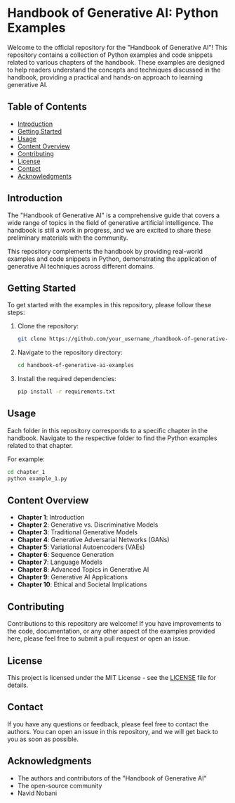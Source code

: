 
# Handbook of Generative AI: Python Examples

Welcome to the official repository for the "Handbook of Generative AI"! This repository contains a collection of Python examples and code snippets related to various chapters of the handbook. These examples are designed to help readers understand the concepts and techniques discussed in the handbook, providing a practical and hands-on approach to learning generative AI.

## Table of Contents

- [Introduction](#introduction)
- [Getting Started](#getting-started)
- [Usage](#usage)
- [Content Overview](#content-overview)
- [Contributing](#contributing)
- [License](#license)
- [Contact](#contact)
- [Acknowledgments](#acknowledgments)

## Introduction

The "Handbook of Generative AI" is a comprehensive guide that covers a wide range of topics in the field of generative artificial intelligence. The handbook is still a work in progress, and we are excited to share these preliminary materials with the community.

This repository complements the handbook by providing real-world examples and code snippets in Python, demonstrating the application of generative AI techniques across different domains.

## Getting Started

To get started with the examples in this repository, please follow these steps:

1. Clone the repository:
   ```sh
   git clone https://github.com/your_username_/handbook-of-generative-ai-examples.git
   ```

2. Navigate to the repository directory:
   ```sh
   cd handbook-of-generative-ai-examples
   ```

3. Install the required dependencies:
   ```sh
   pip install -r requirements.txt
   ```

## Usage

Each folder in this repository corresponds to a specific chapter in the handbook. Navigate to the respective folder to find the Python examples related to that chapter.

For example:
```sh
cd chapter_1
python example_1.py
```

## Content Overview
- **Chapter 1**: Introduction
- **Chapter 2**: Generative vs. Discriminative Models
- **Chapter 3**: Traditional Generative Models
- **Chapter 4**: Generative Adversarial Networks (GANs)
- **Chapter 5**: Variational Autoencoders (VAEs)
- **Chapter 6**: Sequence Generation
- **Chapter 7**: Language Models
- **Chapter 8**: Advanced Topics in Generative AI
- **Chapter 9**: Generative AI Applications
- **Chapter 10**: Ethical and Societal Implications



## Contributing

Contributions to this repository are welcome! If you have improvements to the code, documentation, or any other aspect of the examples provided here, please feel free to submit a pull request or open an issue.

## License

This project is licensed under the MIT License - see the [LICENSE](LICENSE) file for details.

## Contact

If you have any questions or feedback, please feel free to contact the authors. You can open an issue in this repository, and we will get back to you as soon as possible.

## Acknowledgments

- The authors and contributors of the "Handbook of Generative AI"
- The open-source community
- Navid Nobani
```
